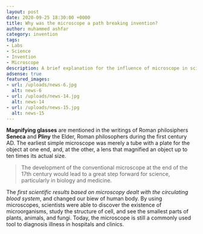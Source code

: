 ```yaml
---
layout: post
date: 2020-09-25 18:30:00 +0000
title: Why was the microscope a path breaking invention?
author: muhammed ashfar
category: invention
tags:
- Labs
- Science
- Invention
- Microscope
description: A brief explanation for the influence of microscope in science.
adsense: true
featured_images:
- url: /uploads/news-6.jpg
  alt: news-6
- url: /uploads/news-14.jpg
  alt: news-14
- url: /uploads/news-15.jpg
  alt: news-15
---
```

**Magnifying glasses** are mentioned in the writings of Roman philosiphers **Seneca** and **Pliny** the Elder, Roman philosophers during the first century AD. The earliest simple microscope was merely a tube with a plate for the object at one end, and, at the other, a lens that magnified an object up to ten times its actual size. 
> The development of the conventional microscope at the end of the 17th century would lead to a great step forward for science, particularly in biology and medicine.

The _first scientific results based on microscopy dealt with the circulating blood system_, and changed our biew of human body. By using microscopes, scientists were able to discover the existence of microorganisms, study the structure of cell, and see the smallest parts of plants, animals, and fungi. Today, the microscope is still a commonly used tool to diagnosis illness in hospitals and clinics.
